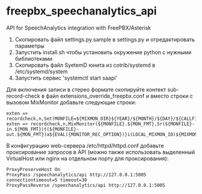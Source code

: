 # freepbx_speechanalytics_api
API for SpeechAnalytics integration with FreePBX/Asterisk

1. Скопировать файл settings.py.sample в settings.py и отредактировать параметры
2. Запустить install.sh чтобы установить окружение python с нужными библиотеками
3. Скопировать файл SyetemD юнита из cotrib/systemd в /etc/systemd/system 
4. Запустить сервис 'systemctl start saapi'

Для включения записи в стерео формате скопируйте контект sub-record-check в файл extensions_override_freepbx.conf и вместо строки с вызовом MixMonitor добавьте следующие строки:
```
exten => recordcheck,n,Set(MONFILE=${MIXMON_DIR}${YEAR}/${MONTH}/${DAY}/${CALLFILENAME})
exten => recordcheck,n,MixMonitor(${MONFILE}.${MON_FMT},Sr(${MONFILE}-in.${MON_FMT})t(${MONFILE}-out.${MON_FMT})a${EVAL({MONITOR_REC_OPTION})}i(LOCAL_MIXMON_ID)${MIXMON_BEEP},${EVAL({MIXMON_POST})})
```

В конфигурацию web-сервера /etc/httpd/httpd.conf добавьте проксирование запросов в API (можно также использовать выделенный VirtualHost или nginx на отдельном порту для проксирования):
```
ProxyPreserveHost On
ProxyPass /speechanalytics/api http://127.0.0.1:5005 connectiontimeout=5 timeout=30
ProxyPassReverse /speechanalytics/api http://127.0.0.1:5005
```
